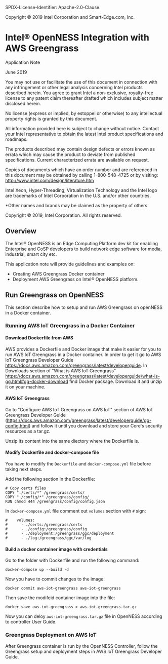 SPDX-License-Identifier: Apache-2.0-Clause.

Copyright © 2019 Intel Corporation and Smart-Edge.com, Inc.

# Intel® OpenNESS Integration with AWS Greengrass

Application Note

June 2019

You may not use or facilitate the use of this document in connection
with any infringement or other legal analysis concerning Intel products
described herein. You agree to grant Intel a non-exclusive, royalty-free
license to any patent claim thereafter drafted which includes subject
matter disclosed herein.

No license (express or implied, by estoppel or otherwise) to any
intellectual property rights is granted by this document.

All information provided here is subject to change without notice.
Contact your Intel representative to obtain the latest Intel product
specifications and roadmaps.

The products described may contain design defects or errors known as
errata which may cause the product to deviate from published
specifications. Current characterized errata are available on request.

Copies of documents which have an order number and are referenced in
this document may be obtained by calling 1-800-548-4725 or by visiting:
[http://](http://www.intel.com/design/literature.htm)www.intel.com/design/literature.htm

Intel Xeon, Hyper-Threading, Virtualization Technology and the Intel
logo are trademarks of Intel Corporation in the U.S. and/or other
countries.

\*Other names and brands may be claimed as the property of others.

Copyright © 2019, Intel Corporation. All rights reserved.

## Overview

The Intel® OpenNESS is an Edge Computing Platform dev kit for enabling
Enterprise and CoSP developers to build network edge software for media,
industrial, smart city etc.

This application note will provide guidelines and examples on:

- Creating AWS Greengrass Docker container
- Deployment AWS Greengrass on Intel® OpenNESS platform.

## Run Greengrass on OpenNESS

This section describe how to setup and run AWS Greengrass on openNESS in a Docker container.

### Running AWS IoT Greengrass in a Docker Container

#### Download Dockerfile from AWS

AWS provides a Dockerfile and Docker image that make it easier for you to run AWS IoT Greengrass in a Docker container.
In order to get it go to AWS IoT Greengrass Developer Guide <https://docs.aws.amazon.com/greengrass/latest/developerguide>. In Downloads section of "What is AWS IoT Greengrass" <https://docs.aws.amazon.com/greengrass/latest/developerguide/what-is-gg.html#gg-docker-download> find Docker package. Download it and unzip it on your machine.

#### AWS IoT Greengrass

Go to "Configure AWS IoT Greengrass on AWS IoT" section of AWS IoT Greengrass Developer Guide (<https://docs.aws.amazon.com/greengrass/latest/developerguide/gg-config.html>) and follow it until you download and store your Core's security resources as a tar.gz.

Unzip its content into the same diectory where the Dockerfile is.

#### Modify Dockerfile and docker-compose file

You have to modify the ```Dockerfile``` and ```docker-compose.yml``` file before taking next steps.

Add the following section in the Dockerfile:

```docker
# Copy certs files
COPY "./certs/*" /greengrass/certs/
COPY "./config/*" /greengrass/config/
RUN chmod 444 /greengrass/config/config.json
```

In ```docker-compose.yml``` file comment out ```volumes``` section with ```#``` sign:

```docker
#    volumes:
#      - ./certs:/greengrass/certs
#      - ./config:/greengrass/config
#      - ./deployment:/greengrass/ggc/deployment
#      - ./log:/greengrass/ggc/var/log
```

#### Build a docker container image with credentials

Go to the folder with Dockerfile and run the following command:

```docker-compose up --build -d```

Now you have to commit changes to the image:

```docker commit aws-iot-greengrass aws-iot-greengrass```

Then save the modifeid container image into the file:

```docker save aws-iot-greengrass > aws-iot-greengrass.tar.gz```

Now you can deloy ```aws-iot-greengrass.tar.gz``` file in OpenNESS according to controller User Guide.

### Greengrass Deployment on AWS IoT

After Greengrass container is run by the OpenNESS Controller, follow the Greengrass setup and deployment steps in AWS IoT Greengrass Developer Guide.
